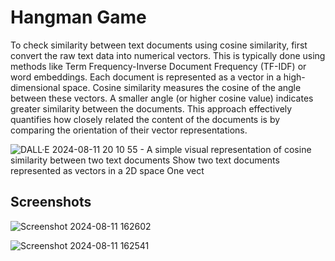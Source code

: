 # Hangman Game

To check similarity between text documents using cosine similarity, first convert the raw text data into numerical vectors. This is typically done using methods like Term Frequency-Inverse Document Frequency (TF-IDF) or 
word embeddings. Each document is represented as a vector in a high-dimensional space. Cosine similarity measures the cosine of the angle between these vectors. A smaller angle (or higher cosine value) indicates greater 
similarity between the documents. This approach effectively quantifies how closely related the content of the documents is by comparing the orientation of their vector representations.

![DALL·E 2024-08-11 20 10 55 - A simple visual representation of cosine similarity between two text documents  Show two text documents represented as vectors in a 2D space  One vect](https://github.com/user-attachments/assets/27d501b8-384a-4c62-acba-ddd49dc80b02)

## Screenshots

![Screenshot 2024-08-11 162602](https://github.com/user-attachments/assets/f8490be8-93e3-492f-af07-f4c48fcebfe9)

![Screenshot 2024-08-11 162541](https://github.com/user-attachments/assets/414deabd-4477-4209-b59f-57d0cbd28717)
